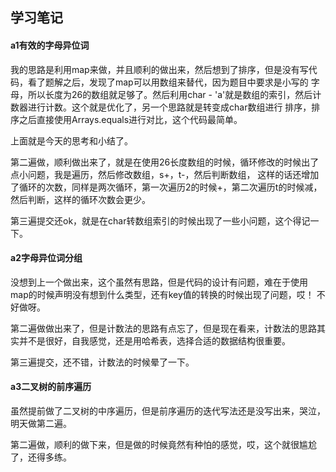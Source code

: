 ## 学习笔记

#### a1有效的字母异位词

我的思路是利用map来做，并且顺利的做出来，然后想到了排序，但是没有写代码，看了题解之后，发现了map可以用数组来替代，因为题目中要求是小写的
字母，所以长度为26的数组就足够了。然后利用char - 'a'就是数组的索引，然后计数器进行计数。这个就是优化了，另一个思路就是转变成char数组进行
排序，排序之后直接使用Arrays.equals进行对比，这个代码最简单。

上面就是今天的思考和小结了。

第二遍做，顺利做出来了，就是在使用26长度数组的时候，循环修改的时候出了点小问题，我是遍历，然后修改数组，s+，t-，然后判断数组，
这样的话还增加了循环的次数，同样是两次循环，第一次遍历2的时候+，第二次遍历t的时候减，然后判断，这样的循环次数会更少。

第三遍提交还ok，就是在char转数组索引的时候出现了一些小问题，这个得记一下。

#### a2字母异位词分组

没想到上一个做出来，这个虽然有思路，但是代码的设计有问题，难在于使用map的时候声明没有想到什么类型，还有key值的转换的时候出现了问题，哎！
不好做呀。

第二遍做做出来了，但是计数法的思路有点忘了，但是现在看来，计数法的思路其实并不是很好，自我感觉，还是用哈希表，选择合适的数据结构很重要。

第三遍提交，还不错，计数法的时候晕了一下。

#### a3二叉树的前序遍历

虽然提前做了二叉树的中序遍历，但是前序遍历的迭代写法还是没写出来，哭泣，明天做第二遍。

第二遍做，顺利的做下来，但是做的时候竟然有种怕的感觉，哎，这个就很尴尬了，还得多练。